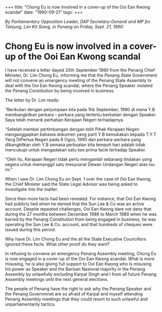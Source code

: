 +++ 
title: "Chong Eu is now involved in a cover-up of the Ooi Ean Kwong scandal"
date: "1990-09-21"
tags:
+++

_By Parliamentary Opposition Leader, DAP Secretary-General and MP for Tanjung, Lim Kit Siang, in Penang on Friday, Sept. 21, 1990:_

# Chong Eu is now involved in a cover-up of the Ooi Ean Kwong scandal

I have received a letter dayed 20th September 1990 from the Penang Chief Minister, Dr. Lim Chong Eu, informing me that the Penang State Government will not convene an emergency meeting of the Penang State Assembly to deal with the Ooi Ean Kwong scandal, where the Penang Speaker violated the Penang Constitution by being involved in business.</u>

The letter by Dr. Lim reads:

“Berikutan dengan perjumpaan kita pada 1hb September, 1990 di mana Y.B membangkitkan perkara – perkara yang tertentu berkaitan dengan Speaker. Saya telah menarik perhatian Kerajaan Negeri terhadapnya.
	
“Setelah membei pertimbangan dengan teliti Pihak Kerajaan Negeri menganggapkan bahawa dokumen yang parti Y.B kemukakan kepada T.Y.T Yang DiPertua Negeri pada 8 Ogos, 1990 dan perkara-perkara yang dibangkitkan oleh Y.B semasa perbualan kita tempoh hari adalah tidak mencukupi untuk mengadakan satu kes prima facie terhadap Speaker.

“Oleh itu, Kerajaan Negeri tidak perlu mengambil sebarang tindakan yang segera untuk memanggil satu mesyuarat Dewan Undangan Negeri atas isu ini.”

When I saw Dr. Lim Chong Eu on Sept. 1 over the case of Ooi Ean Kwong, the Chief Minister said the State Legal Advisor was being asked to investigate into the matter.

Since then more facts had been revealed. For instance, that Ooi Ean Kwong had publicly lied when he denied that the Sun Lee & Co was an active account. Despite repeated challenges, Ooi Ean Kwong dare not deny that during the 27 months between December 1986 to March 1989 when he was barred by the Penang Constitution from being engaged in business, he was operating the Sun Lee & Co. account, and that hundreds of cheques were issued during this period.

Why have Dr. Lim Chong Eu and the all the State Executive Councillors ignored these facts. What other proof do they want?

In refusing to convene an emergency Penang Assembly meeting, Chong Eu is now engaged in a cover-up of the Ooi Ean Kwong scandal. What is more misusing, he is also giving full support to Ooi Ean Kwong who is misusing his power as Speaker and the Barisan Nasional majority in the Penang Assembly by unlawfully excluding Karpal Singh and I from all future Penang Assembly meetings until the next general elections.

The people of Penang have the right to ask why the Penang Speaker and the Penang Governmnet are so afraid of Karpal and myself attending Penang Assembly meetings that they could resort to such unlawful and unparliamentarily tactics.
 
